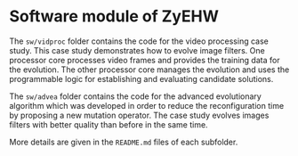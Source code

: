 # Software module of ZyEHW

The `sw/vidproc` folder contains the code for the video processing case study.
This case study demonstrates how to evolve image filters. One processor core
processes video frames and provides the training data for the evolution. The
other processor core manages the evolution and uses the programmable logic for
establishing and evaluating candidate solutions.

The `sw/advea` folder contains the code for the advanced evolutionary
algorithm which was developed in order to reduce the reconfiguration time by
proposing a new mutation operator. The case study evolves images filters with
better quality than before in the same time.

More details are given in the `README.md` files of each subfolder.
